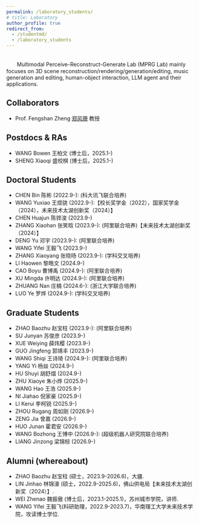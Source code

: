 ```yaml
---
permalink: /laboratory_students/
# title: Laboratory
author_profile: true
redirect_from: 
  - /studentmd/
  - /laboratory_students
---
```


<br />
　　Multimodal Perceive-Reconstruct-Generate Lab (MPRG Lab) mainly focuses on 3D scene reconstruction/rendering/generation/editing, music generation and editing, human-object interaction, LLM agent and their applications.

Collaborators
--------
* Prof. Fengshan Zheng [郑风珊](https://www2.scut.edu.cn/emc/2023/1228/c37567a531831/page.htm) 教授

Postdocs & RAs
--------
* WANG Bowen 王柏文 (博士后，2025.1-)
* SHENG Xiaoqi 盛校棋 (博士后，2025.1-) 

Doctoral Students
--------
* CHEN Bin 陈彬 (2022.9-): (科大讯飞联合培养)
* WANG Yuxiao 王煜骁 (2022.9-):【校长奖学金（2022），国家奖学金（2024），未来技术太湖创新奖（2024）】
* CHEN Huajun 陈铧浚 (2023.9-) 
* ZHANG Xiaohan 张笑晗 (2023.9-): (阿里联合培养)【未来技术太湖创新奖（2024）】
* DENG Yu 邓宇 (2023.9-): (阿里联合培养)
* WANG Yifei 王毅飞 (2023.9-) 
* ZHANG Xiaoyang 张晓旸 (2023.9-): (学科交叉培养)
* LI Haowen 黎皓文 (2024.9-) 
* CAO Boyu 曹博禹 (2024.9-): (阿里联合培养)
* XU Mingda 许明达 (2024.9-): (阿里联合培养)
* ZHUANG Nan 庄楠 (2024.6-): (浙江大学联合培养)
* LUO Ye 罗烨 (2024.9-): (学科交叉培养)
   



Graduate Students
--------
* ZHAO Baozhu 赵宝柱 (2023.9-):  (阿里联合培养)
* SU Junyan 苏俊彦 (2023.9-) 
* XUE Weiying 薛炜樱 (2023.9-)
* GUO Jingfeng 郭靖丰 (2023.9-)
* WANG Shiqi 王诗琦 (2024.9-): (阿里联合培养)
* YANG Yi 杨燚 (2024.9-) 
* HU Shuyi 胡舒熠 (2024.9-)
* ZHU Xiaoye 朱小烨 (2025.9-) 
* WANG Hao 王浩 (2025.9-) 
* NI Jiahao 倪家豪 (2025.9-) 
* LI Kerui 李柯锐 (2025.9-)
* ZHOU Rugang 周如刚 (2026.9-)
* ZENG Jia 曾嘉 (2026.9-)
* HUO Junan 霍君安 (2026.9-)
* WANG Bozhong 王博中 (2026.9-): (超级机器人研究院联合培养)
* LIANG Jinzong 梁锦棕 (2026.9-)

Alumni (whereabout)
--------  
* ZHAO Baozhu 赵宝柱 (硕士，2023.9-2026.6)，大疆.
* LIN Jinhao 林锦濠 (硕士，2022.9-2025.6)，佛山供电局【未来技术太湖创新奖（2024）】.
* WEI Zhenao 魏振傲 (博士后，2023.1-2025.1)，苏州城市学院，讲师.
* WANG Yifei 王毅飞(科研助理，2022.9-2023.7)，华南理工大学未来技术学院，攻读博士学位.
